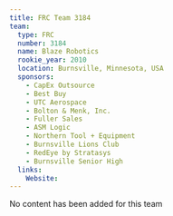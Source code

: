 ```yaml
---
title: FRC Team 3184
team:
  type: FRC
  number: 3184
  name: Blaze Robotics
  rookie_year: 2010
  location: Burnsville, Minnesota, USA
  sponsors:
    - CapEx Outsource
    - Best Buy
    - UTC Aerospace
    - Bolton & Menk, Inc.
    - Fuller Sales
    - ASM Logic
    - Northern Tool + Equipment
    - Burnsville Lions Club
    - RedEye by Stratasys
    - Burnsville Senior High
  links:
    Website: 
---
```

No content has been added for this team